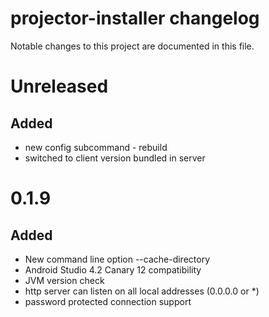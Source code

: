 # projector-installer changelog

Notable changes to this project are documented in this file.

# Unreleased
## Added
 - new config subcommand - rebuild 
 - switched to client version bundled in server

# 0.1.9
## Added 
 - New command line option --cache-directory
 - Android Studio 4.2 Canary 12 compatibility
 - JVM version check
 - http server can listen on all local addresses (0.0.0.0 or *)
 - password protected connection support
